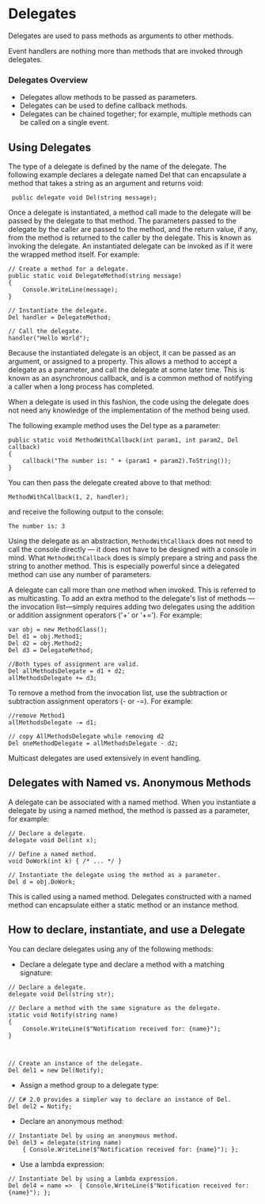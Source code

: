 # Delegates

Delegates are used to pass methods as arguments to other methods.

Event handlers are nothing more than methods that are invoked through delegates.

### Delegates Overview

* Delegates allow methods to be passed as parameters.
* Delegates can be used to define callback methods.
* Delegates can be chained together; for example, multiple methods can be called on a single event.


## Using Delegates

The type of a delegate is defined by the name of the delegate. The following example declares a delegate named Del that can encapsulate a method that takes a string as an argument and returns void:
```
 public delegate void Del(string message);
```

Once a delegate is instantiated, a method call made to the delegate will be passed by the delegate to that method.
The parameters passed to the delegate by the caller are passed to the method, and the return value, if any, from the method is returned to the caller by the delegate.
This is known as invoking the delegate. An instantiated delegate can be invoked as if it were the wrapped method itself. For example:
```
// Create a method for a delegate.
public static void DelegateMethod(string message)
{
    Console.WriteLine(message);
}
```

```
// Instantiate the delegate.
Del handler = DelegateMethod;

// Call the delegate.
handler("Hello World");
```

Because the instantiated delegate is an object, it can be passed as an argument, or assigned to a property.
This allows a method to accept a delegate as a parameter, and call the delegate at some later time.
This is known as an asynchronous callback, and is a common method of notifying a caller when a long process has completed.

When a delegate is used in this fashion, the code using the delegate does not need any knowledge of the implementation of the method being used. 

The following example method uses the Del type as a parameter:
```
public static void MethodWithCallback(int param1, int param2, Del callback)
{
    callback("The number is: " + (param1 + param2).ToString());
}
```
You can then pass the delegate created above to that method:
```
MethodWithCallback(1, 2, handler);
```
and receive the following output to the console:
```
The number is: 3
```

Using the delegate as an abstraction, ```MethodWithCallback``` does not need to call the console directly — it does not have to be designed with a console in mind. 
What ```MethodWithCallback``` does is simply prepare a string and pass the string to another method. 
This is especially powerful since a delegated method can use any number of parameters.


A delegate can call more than one method when invoked. 
This is referred to as multicasting. 
To add an extra method to the delegate's list of methods — the invocation list—simply requires adding two delegates using the addition or addition assignment operators ('+' or '+='). 
For example:
```
var obj = new MethodClass();
Del d1 = obj.Method1;
Del d2 = obj.Method2;
Del d3 = DelegateMethod;

//Both types of assignment are valid.
Del allMethodsDelegate = d1 + d2;
allMethodsDelegate += d3;
```

To remove a method from the invocation list, use the subtraction or subtraction assignment operators (- or -=). For example:
```
//remove Method1
allMethodsDelegate -= d1;

// copy AllMethodsDelegate while removing d2
Del oneMethodDelegate = allMethodsDelegate - d2;
```

Multicast delegates are used extensively in event handling. 


## Delegates with Named vs. Anonymous Methods

A delegate can be associated with a named method. When you instantiate a delegate by using a named method, the method is passed as a parameter, for example:
```
// Declare a delegate.
delegate void Del(int x);

// Define a named method.
void DoWork(int k) { /* ... */ }

// Instantiate the delegate using the method as a parameter.
Del d = obj.DoWork;
```
This is called using a named method. Delegates constructed with a named method can encapsulate either a static method or an instance method.


## How to declare, instantiate, and use a Delegate

You can declare delegates using any of the following methods:

* Declare a delegate type and declare a method with a matching signature:
```
// Declare a delegate.
delegate void Del(string str);

// Declare a method with the same signature as the delegate.
static void Notify(string name)
{
    Console.WriteLine($"Notification received for: {name}");
}



// Create an instance of the delegate.
Del del1 = new Del(Notify);
```

* Assign a method group to a delegate type:
```
// C# 2.0 provides a simpler way to declare an instance of Del.
Del del2 = Notify;
```

* Declare an anonymous method:
```
// Instantiate Del by using an anonymous method.
Del del3 = delegate(string name)
    { Console.WriteLine($"Notification received for: {name}"); };
```

* Use a lambda expression:
```
// Instantiate Del by using a lambda expression.
Del del4 = name =>  { Console.WriteLine($"Notification received for: {name}"); };
```

